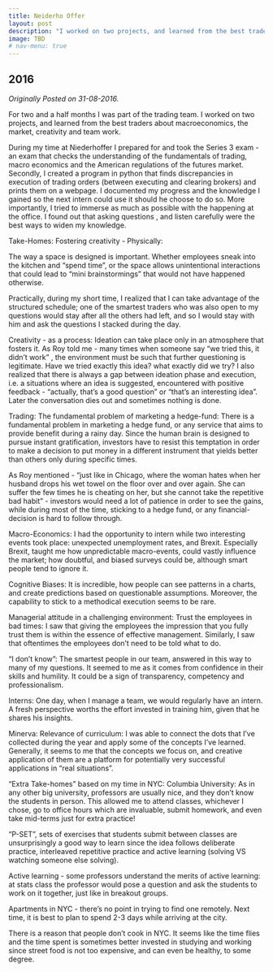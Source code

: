 ```yaml
---
title: Neiderho Offer
layout: post
description: "I worked on two projects, and learned from the best traders about macroeconomics, the market, creativity and team work."
image: TBD
# nav-menu: true
---
```



<h2>2016 </h2>
<i>Originally Posted on 31-08-2016.</i>

For two and a half months I was part of the trading team. I worked on two projects, and learned from the best traders about macroeconomics, the market, creativity and team work.

During my time at Niederhoffer I prepared for and took the Series 3 exam - an exam that checks the understanding of the fundamentals of trading, macro economics and the American regulations of the futures market. Secondly, I created a program in python that finds discrepancies in execution of trading orders (between executing and clearing brokers) and prints them on a webpage. I documented my progress and the knowledge I gained so the next intern could use it should he choose to do so.
​​
More importantly, I tried to immerse as much as possible with the happening at the office. I found out that asking questions , and listen carefully were the best ways to widen my knowledge.

Take-Homes:
Fostering creativity - Physically:

The way a space is designed is important. Whether employees sneak into the kitchen and “spend ​time”, or the space allows unintentional interactions that could lead to “mini brainstormings” that would not have happened otherwise.

Practically, during my short time, I realized that I can take advantage of the structured schedule; one of the smartest traders who was also open to my questions would stay after all the others had left, and so I would stay with him and ask the questions I stacked during the day.

Creativity - as a process:
Ideation can take place only in an atmosphere that fosters it. As Roy told me - many times when someone say “we tried this, it didn’t work” , the environment must be such that further questioning is legitimate. Have we tried exactly this idea? what exactly did we try? I also realized that there is always a gap between ideation phase and execution, i.e. a situations where an idea is suggested, encountered with positive feedback - “actually, that’s a good question” or “that’s an interesting idea”. Later the conversation dies out and sometimes nothing is done.

Trading:
The fundamental problem of marketing a hedge-fund:
There is a fundamental problem in marketing a hedge fund, or any service that aims to provide benefit during a rainy day. Since the human brain is designed to pursue instant gratification, investors have to resist this temptation in order to make a decision to put money in a different instrument that yields better than others only during specific times.

As Roy mentioned - “just like in Chicago, where the woman hates when her husband drops his wet towel on the floor over and over again. She can suffer the few times he is cheating on her, but she cannot take the repetitive bad habit” - investors would need a lot of patience in order to see the gains, while during most of the time, sticking to a hedge fund, or any financial-decision is hard to follow through.

Macro-Economics:
I had the opportunity to intern while two interesting events took place: unexpected unemployment rates, and Brexit. Especially Brexit, taught me how unpredictable macro-events, could vastly influence the market; how doubtful, and biased surveys could be, although smart people tend to ignore it.

Cognitive Biases:
It is incredible, how people can see patterns in a charts, and create predictions based on questionable assumptions. Moreover, the capability to stick to a methodical execution seems to be rare.

Managerial attitude in a challenging environment:
Trust the employees in bad times: I saw that giving the employees the impression that you fully trust them is within the essence of effective management. Similarly, I saw that oftentimes the employees don’t need to be told what to do.

“I don’t know”:
The smartest people in our team, answered in this way to many of my questions. It seemed to me as it comes from confidence in their skills and humility. It could be a sign of transparency, competency and professionalism.

Interns:
One day, when I manage a team, we would regularly have an intern. A fresh perspective worths the effort invested in training him, given that he shares his insights.

Minerva:
Relevance of curriculum: I was able to connect the dots that I’ve collected during the year and apply some of the concepts I’ve learned. Generally, it seems to me that the concepts we focus on, and creative application of them are a platform for potentially very successful applications in “real situations”.

“Extra Take-homes” based on my time in NYC:
Columbia University:
As in any other big university, professors are usually nice, and they don’t know the students in person. This allowed me to attend classes, whichever I chose, go to office hours which are invaluable, submit homework, and even take mid-terms just for extra practice!

“P-SET”, sets of exercises that students submit between classes are unsurprisingly a good way to learn since the idea follows deliberate practice, ​​interleaved repetitive practice and active learning (solving VS watching someone else solving).

Active learning - some professors understand the merits of active learning: at stats class the professor would pose a question and ask the students to work on it together, just like in breakout groups.

Apartments in NYC - there’s no point in trying to find one remotely. Next time, it is best to plan to spend 2-3 days while arriving at the city.

There is a reason that people don’t cook in NYC. It seems like the time flies and the time spent is sometimes better invested in studying and working since street food is not too expensive, and can even be healthy, to some degree.